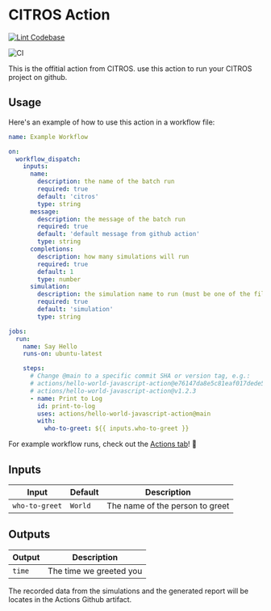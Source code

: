# CITROS Action

[![Lint Codebase](https://github.com/lulav-citros/action/actions/workflows/linter.yml/badge.svg)](https://github.com/lulav-citros/action/actions/workflows/linter.yml)

![CI](https://github.com/actions/hello-world-javascript-action/actions/workflows/ci.yml/badge.svg)


This is the offitial action from CITROS. use this action to run your CITROS project on github. 


## Usage

Here's an example of how to use this action in a workflow file:

```yaml
name: Example Workflow

on:
  workflow_dispatch:
    inputs:
      name:
        description: the name of the batch run
        required: true
        default: 'citros'
        type: string
      message:
        description: the message of the batch run
        required: true
        default: 'default message from github action'
        type: string
      completions:
        description: how many simulations will run 
        required: true
        default: 1
        type: number
      simulation:
        description: the simulation name to run (must be one of the files under `.citros/simulations`)
        required: true
        default: 'simulation'
        type: string

jobs:
  run:
    name: Say Hello
    runs-on: ubuntu-latest

    steps:
      # Change @main to a specific commit SHA or version tag, e.g.:
      # actions/hello-world-javascript-action@e76147da8e5c81eaf017dede5645551d4b94427b
      # actions/hello-world-javascript-action@v1.2.3
      - name: Print to Log
        id: print-to-log
        uses: actions/hello-world-javascript-action@main
        with:
          who-to-greet: ${{ inputs.who-to-greet }}
```

For example workflow runs, check out the
[Actions tab](https://github.com/actions/hello-world-javascript-action/actions)!
:rocket:

## Inputs

| Input          | Default | Description                     |
| -------------- | ------- | ------------------------------- |
| `who-to-greet` | `World` | The name of the person to greet |

## Outputs

| Output | Description             |
| ------ | ----------------------- |
| `time` | The time we greeted you |

The recorded data from the simulations and the generated report will be locates in the Actions Github artifact.